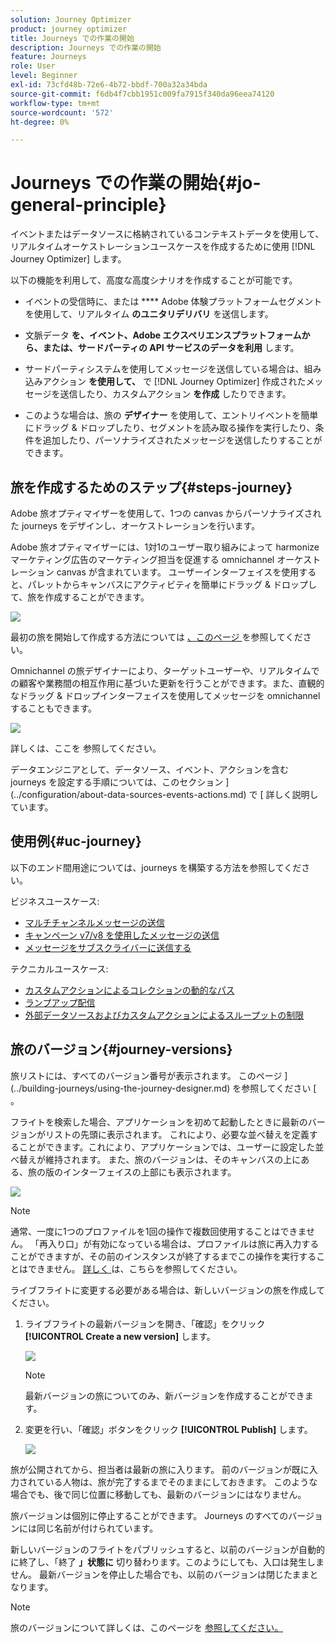 ```yaml
---
solution: Journey Optimizer
product: journey optimizer
title: Journeys での作業の開始
description: Journeys での作業の開始
feature: Journeys
role: User
level: Beginner
exl-id: 73cfd48b-72e6-4b72-bbdf-700a32a34bda
source-git-commit: f6db4f7cbb1951c009fa7915f340da96eea74120
workflow-type: tm+mt
source-wordcount: '572'
ht-degree: 0%

---
```



# Journeys での作業の開始{#jo-general-principle}

イベントまたはデータソースに格納されているコンテキストデータを使用して、リアルタイムオーケストレーションユースケースを作成するために使用 [!DNL Journey Optimizer] します。

以下の機能を利用して、高度な高度シナリオを作成することが可能です。

* イベントの受信時に、または **** Adobe 体験プラットフォームセグメントを使用して、リアルタイム **のユニタリデリバリ** を送信します。

* 文脈データ **を、イベント、Adobe エクスペリエンスプラットフォームから、または、サードパーティの API サービスのデータを利用** します。

* サードパーティシステムを使用してメッセージを送信している場合は、組み込みアクション **を使用して、** で [!DNL Journey Optimizer] 作成されたメッセージを送信したり、カスタムアクション **を作成** したりできます。

* このような場合は、旅の **デザイナー** を使用して、エントリイベントを簡単にドラッグ &amp; ドロップしたり、セグメントを読み取る操作を実行したり、条件を追加したり、パーソナライズされたメッセージを送信したりすることができます。

## 旅を作成するためのステップ{#steps-journey}

Adobe 旅オプティマイザーを使用して、1つの canvas からパーソナライズされた journeys をデザインし、オーケストレーションを行います。

Adobe 旅オプティマイザーには、1対1のユーザー取り組みによって harmonize マーケティング広告のマーケティング担当を促進する omnichannel オーケストレーション canvas が含まれています。 ユーザーインターフェイスを使用すると、パレットからキャンバスにアクティビティを簡単にドラッグ &amp; ドロップして、旅を作成することができます。

![](assets/interface-journeys.png)

最初の旅を開始して作成する方法については [ 、このページ ](journey-gs.md) を参照してください。

Omnichannel の旅デザイナーにより、ターゲットユーザーや、リアルタイムでの顧客や業務間の相互作用に基づいた更新を行うことができます。また、直観的なドラッグ &amp; ドロップインターフェイスを使用してメッセージを omnichannel することもできます。

![](assets/journey38.png)

詳しくは、ここを [ ](using-the-journey-designer.md) 参照してください。

データエンジニアとして、データソース、イベント、アクションを含む journeys を設定する手順については、このセクション ](../configuration/about-data-sources-events-actions.md) で [ 詳しく説明しています。


## 使用例{#uc-journey}

以下のエンド間用途については、journeys を構築する方法を参照してください。

ビジネスユースケース:

* [マルチチャンネルメッセージの送信](journeys-uc.md)
* [キャンペーン v7/v8 を使用したメッセージの送信](ajo-ac.md)
* [メッセージをサブスクライバーに送信する](message-to-subscribers-uc.md)

テクニカルユースケース:

* [カスタムアクションによるコレクションの動的なパス](collections.md)
* [ランプアップ配信](ramp-up-deliveries-uc.md)
* [外部データソースおよびカスタムアクションによるスループットの制限](limit-throughput.md)

## 旅のバージョン{#journey-versions}

旅リストには、すべてのバージョン番号が表示されます。 このページ ](../building-journeys/using-the-journey-designer.md) を参照してください [ 。

フライトを検索した場合、アプリケーションを初めて起動したときに最新のバージョンがリストの先頭に表示されます。 これにより、必要な並べ替えを定義することができます。これにより、アプリケーションでは、ユーザーに設定した並べ替えが維持されます。 また、旅のバージョンは、そのキャンバスの上にある、旅の版のインターフェイスの上部にも表示されます。

![](assets/journeyversions1.png)

>[!NOTE]
>
>通常、一度に1つのプロファイルを1回の操作で複数回使用することはできません。 「再入り口」が有効になっている場合は、プロファイルは旅に再入力することができますが、その前のインスタンスが終了するまでこの操作を実行することはできません。 [詳しく ](end-journey.md) は、こちらを参照してください。

ライブフライトに変更する必要がある場合は、新しいバージョンの旅を作成してください。

1. ライブフライトの最新バージョンを開き、「確認」をクリック **[!UICONTROL Create a new version]** します。

   ![](assets/journeyversions2.png)

   >[!NOTE]
   >
   >最新バージョンの旅についてのみ、新バージョンを作成することができます。

1. 変更を行い、「確認」ボタンをクリック **[!UICONTROL Publish]** します。

   ![](assets/journeyversions3.png)

旅が公開されてから、担当者は最新の旅に入ります。 前のバージョンが既に入力されている人物は、旅が完了するまでそのままにしておきます。 このような場合でも、後で同じ位置に移動しても、最新のバージョンにはなりません。

旅バージョンは個別に停止することができます。 Journeys のすべてのバージョンには同じ名前が付けられています。

新しいバージョンのフライトをパブリッシュすると、以前のバージョンが自動的に終了し、「終了 **」状態に** 切り替わります。このようにしても、入口は発生しません。 最新バージョンを停止した場合でも、以前のバージョンは閉じたままとなります。

>[!NOTE]
>
>旅のバージョンについて詳しくは、このページを [ 参照してください。](../start/guardrails.md#journey-versions-limitations)